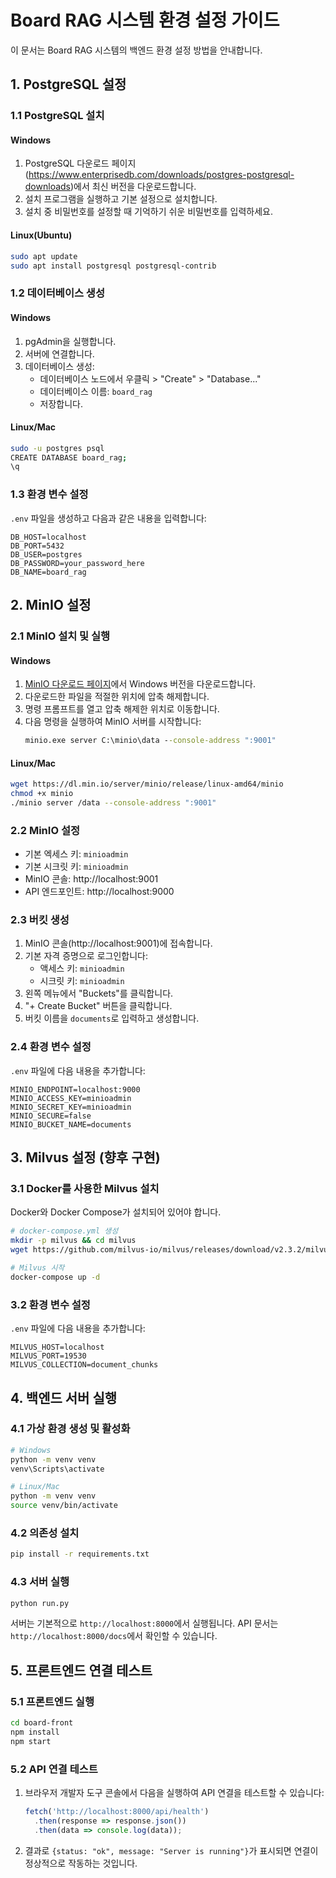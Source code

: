 # Board RAG 시스템 환경 설정 가이드

이 문서는 Board RAG 시스템의 백엔드 환경 설정 방법을 안내합니다.

## 1. PostgreSQL 설정

### 1.1 PostgreSQL 설치

#### Windows
1. PostgreSQL 다운로드 페이지(https://www.enterprisedb.com/downloads/postgres-postgresql-downloads)에서 최신 버전을 다운로드합니다.
2. 설치 프로그램을 실행하고 기본 설정으로 설치합니다.
3. 설치 중 비밀번호를 설정할 때 기억하기 쉬운 비밀번호를 입력하세요.

#### Linux(Ubuntu)
```bash
sudo apt update
sudo apt install postgresql postgresql-contrib
```

### 1.2 데이터베이스 생성

#### Windows
1. pgAdmin을 실행합니다.
2. 서버에 연결합니다.
3. 데이터베이스 생성:
   - 데이터베이스 노드에서 우클릭 > "Create" > "Database..."
   - 데이터베이스 이름: `board_rag`
   - 저장합니다.

#### Linux/Mac
```bash
sudo -u postgres psql
CREATE DATABASE board_rag;
\q
```

### 1.3 환경 변수 설정
`.env` 파일을 생성하고 다음과 같은 내용을 입력합니다:

```
DB_HOST=localhost
DB_PORT=5432
DB_USER=postgres
DB_PASSWORD=your_password_here
DB_NAME=board_rag
```

## 2. MinIO 설정

### 2.1 MinIO 설치 및 실행

#### Windows
1. [MinIO 다운로드 페이지](https://min.io/download)에서 Windows 버전을 다운로드합니다.
2. 다운로드한 파일을 적절한 위치에 압축 해제합니다.
3. 명령 프롬프트를 열고 압축 해제한 위치로 이동합니다.
4. 다음 명령을 실행하여 MinIO 서버를 시작합니다:
   ```cmd
   minio.exe server C:\minio\data --console-address ":9001"
   ```

#### Linux/Mac
```bash
wget https://dl.min.io/server/minio/release/linux-amd64/minio
chmod +x minio
./minio server /data --console-address ":9001"
```

### 2.2 MinIO 설정
- 기본 엑세스 키: `minioadmin`
- 기본 시크릿 키: `minioadmin`
- MinIO 콘솔: http://localhost:9001
- API 엔드포인트: http://localhost:9000

### 2.3 버킷 생성
1. MinIO 콘솔(http://localhost:9001)에 접속합니다.
2. 기본 자격 증명으로 로그인합니다:
   - 액세스 키: `minioadmin`
   - 시크릿 키: `minioadmin`
3. 왼쪽 메뉴에서 "Buckets"를 클릭합니다.
4. "+ Create Bucket" 버튼을 클릭합니다.
5. 버킷 이름을 `documents`로 입력하고 생성합니다.

### 2.4 환경 변수 설정
`.env` 파일에 다음 내용을 추가합니다:

```
MINIO_ENDPOINT=localhost:9000
MINIO_ACCESS_KEY=minioadmin
MINIO_SECRET_KEY=minioadmin
MINIO_SECURE=false
MINIO_BUCKET_NAME=documents
```

## 3. Milvus 설정 (향후 구현)

### 3.1 Docker를 사용한 Milvus 설치
Docker와 Docker Compose가 설치되어 있어야 합니다.

```bash
# docker-compose.yml 생성
mkdir -p milvus && cd milvus
wget https://github.com/milvus-io/milvus/releases/download/v2.3.2/milvus-standalone-docker-compose.yml -O docker-compose.yml

# Milvus 시작
docker-compose up -d
```

### 3.2 환경 변수 설정
`.env` 파일에 다음 내용을 추가합니다:

```
MILVUS_HOST=localhost
MILVUS_PORT=19530
MILVUS_COLLECTION=document_chunks
```

## 4. 백엔드 서버 실행

### 4.1 가상 환경 생성 및 활성화
```bash
# Windows
python -m venv venv
venv\Scripts\activate

# Linux/Mac
python -m venv venv
source venv/bin/activate
```

### 4.2 의존성 설치
```bash
pip install -r requirements.txt
```

### 4.3 서버 실행
```bash
python run.py
```

서버는 기본적으로 `http://localhost:8000`에서 실행됩니다.
API 문서는 `http://localhost:8000/docs`에서 확인할 수 있습니다.

## 5. 프론트엔드 연결 테스트

### 5.1 프론트엔드 실행
```bash
cd board-front
npm install
npm start
```

### 5.2 API 연결 테스트
1. 브라우저 개발자 도구 콘솔에서 다음을 실행하여 API 연결을 테스트할 수 있습니다:
   ```javascript
   fetch('http://localhost:8000/api/health')
     .then(response => response.json())
     .then(data => console.log(data));
   ```

2. 결과로 `{status: "ok", message: "Server is running"}`가 표시되면 연결이 정상적으로 작동하는 것입니다. 